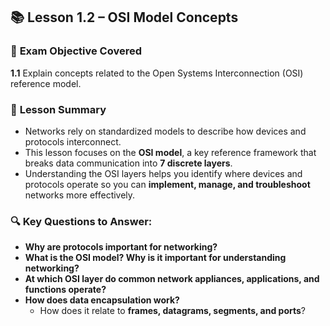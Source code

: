 ## 📚 Lesson 1.2 – OSI Model Concepts

### 📝 **Exam Objective Covered**
**1.1** Explain concepts related to the Open Systems Interconnection (OSI) reference model.

### 🧠 **Lesson Summary**
- Networks rely on standardized models to describe how devices and protocols interconnect.
- This lesson focuses on the **OSI model**, a key reference framework that breaks data communication into **7 discrete layers**.
- Understanding the OSI layers helps you identify where devices and protocols operate so you can **implement, manage, and troubleshoot** networks more effectively.

### 🔍 Key Questions to Answer:
- **Why are protocols important for networking?**
- **What is the OSI model? Why is it important for understanding networking?**
- **At which OSI layer do common network appliances, applications, and functions operate?**
- **How does data encapsulation work?**
  - How does it relate to **frames, datagrams, segments, and ports**?

